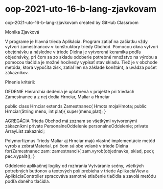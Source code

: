 # oop-2021-uto-16-b-lang-zjavkovam
oop-2021-uto-16-b-lang-zjavkovam created by GitHub Classroom

Monika Zjavková

V programe je hlavná trieda Aplikácia. Program zatiaľ na začiatku vždy vytvorí zamestnancov v konštruktory triedy Obchod. Pomocou okna vytvorí obejdnávku a
následne v triede Dielna je vytvorená keramika podľa objednávky, pri čom sa zo skladu odoberie potrebné množstvo na výrobu a pomocou tlačidla je možné hocikedy vypísať stav skladu. Tiež je v obchode metóda, ktorá vypočíta zisk, zatiaľ len na základe konštánt, a uvádza počet zákazníkov. 

Plnenie kritérii:

DEDENIE
Hierarchia dedenia je uplatnená v projekte pri triedach Zamestnanec a z nej dedia Hrnciar, Maliar a Hrnciar 

public class Hrnciar extends Zamestnanec{
    Hmota mojaHmota;
    public Hrnciar(String meno, int plat){
        super(meno,plat);
   }

AGREGÁCIA
Trieda Obchod má zoznam so všetkými vytvorenými zákazníkmi
private  PersonalneOddelenie personalneOddelenie;
private ArrayList<Zakaznik> zakaznici;


Polymorfizmus
Triedy Maliar aj Hrnciar majú vlastné implementácie metód vyrob a zobratMaterial, pri čom sú obe volané v triede Dielna 
for(Zamestnanec zam: zamestnanci){
  zam.vyrob(objednavka, sklad, pec);
  pec.vypalit();
}

Oddelenie aplikačnej logiky od rozhrania 
Vytváranie scény, všetkých potrebných buttonov a textových polí prebieha v triede AplikaciaView a AplikáciaController spracováva samotné stlačenie tlačidla
a zavolá metódu podľa daného tlačidla.


